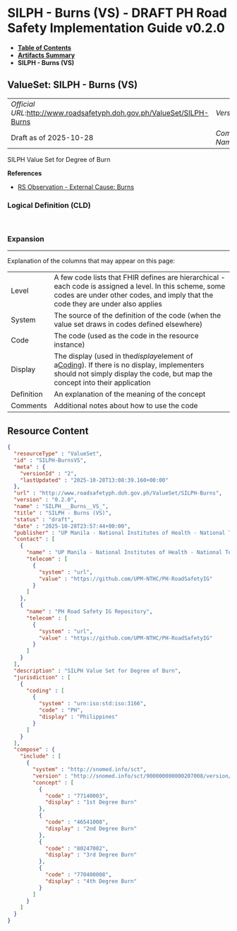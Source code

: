 # SILPH - Burns (VS) - DRAFT PH Road Safety Implementation Guide v0.2.0

* [**Table of Contents**](toc.md)
* [**Artifacts Summary**](artifacts.md)
* **SILPH - Burns (VS)**

## ValueSet: SILPH - Burns (VS) 

| | |
| :--- | :--- |
| *Official URL*:http://www.roadsafetyph.doh.gov.ph/ValueSet/SILPH-Burns | *Version*:0.2.0 |
| Draft as of 2025-10-28 | *Computable Name*:SILPH___Burns__VS_ |

 
SILPH Value Set for Degree of Burn 

 **References** 

* [RS Observation - External Cause: Burns](StructureDefinition-rs-observation-nature-burns.md)

### Logical Definition (CLD)

 

### Expansion

-------

 Explanation of the columns that may appear on this page: 

| | |
| :--- | :--- |
| Level | A few code lists that FHIR defines are hierarchical - each code is assigned a level. In this scheme, some codes are under other codes, and imply that the code they are under also applies |
| System | The source of the definition of the code (when the value set draws in codes defined elsewhere) |
| Code | The code (used as the code in the resource instance) |
| Display | The display (used in the*display*element of a[Coding](http://hl7.org/fhir/R4/datatypes.html#Coding)). If there is no display, implementers should not simply display the code, but map the concept into their application |
| Definition | An explanation of the meaning of the concept |
| Comments | Additional notes about how to use the code |



## Resource Content

```json
{
  "resourceType" : "ValueSet",
  "id" : "SILPH-BurnsVS",
  "meta" : {
    "versionId" : "2",
    "lastUpdated" : "2025-10-28T13:08:39.160+00:00"
  },
  "url" : "http://www.roadsafetyph.doh.gov.ph/ValueSet/SILPH-Burns",
  "version" : "0.2.0",
  "name" : "SILPH___Burns__VS_",
  "title" : "SILPH - Burns (VS)",
  "status" : "draft",
  "date" : "2025-10-28T23:57:44+00:00",
  "publisher" : "UP Manila - National Institutes of Health - National Telehealth Center",
  "contact" : [
    {
      "name" : "UP Manila - National Institutes of Health - National Telehealth Center",
      "telecom" : [
        {
          "system" : "url",
          "value" : "https://github.com/UPM-NTHC/PH-RoadSafetyIG"
        }
      ]
    },
    {
      "name" : "PH Road Safety IG Repository",
      "telecom" : [
        {
          "system" : "url",
          "value" : "https://github.com/UPM-NTHC/PH-RoadSafetyIG"
        }
      ]
    }
  ],
  "description" : "SILPH Value Set for Degree of Burn",
  "jurisdiction" : [
    {
      "coding" : [
        {
          "system" : "urn:iso:std:iso:3166",
          "code" : "PH",
          "display" : "Philippines"
        }
      ]
    }
  ],
  "compose" : {
    "include" : [
      {
        "system" : "http://snomed.info/sct",
        "version" : "http://snomed.info/sct/900000000000207008/version/20241001",
        "concept" : [
          {
            "code" : "77140003",
            "display" : "1st Degree Burn"
          },
          {
            "code" : "46541008",
            "display" : "2nd Degree Burn"
          },
          {
            "code" : "80247002",
            "display" : "3rd Degree Burn"
          },
          {
            "code" : "770400008",
            "display" : "4th Degree Burn"
          }
        ]
      }
    ]
  }
}

```
